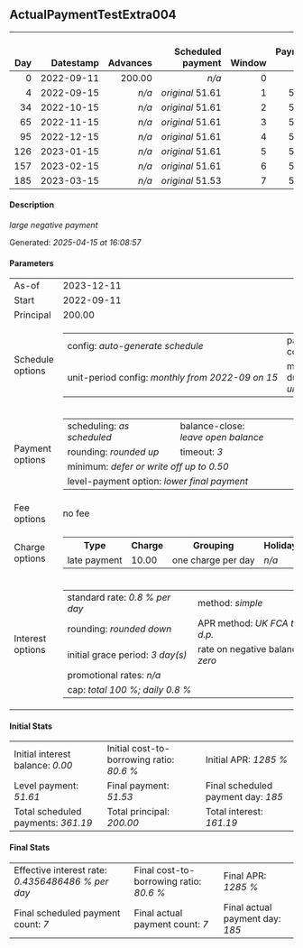 <h2>ActualPaymentTestExtra004</h2><table><thead style="vertical-align: bottom;"><th style="text-align: right;">Day</th><th style="text-align: right;">Datestamp</th><th style="text-align: right;">Advances</th><th style="text-align: right;">Scheduled payment</th><th style="text-align: right;">Window</th><th style="text-align: right;">Payment due</th><th style="text-align: right;">Actual payments</th><th style="text-align: right;">Generated payment</th><th style="text-align: right;">Net effect</th><th style="text-align: right;">Payment status</th><th style="text-align: right;">Balance status</th><th style="text-align: right;">Simple interest</th><th style="text-align: right;">New interest</th><th style="text-align: right;">New charges</th><th style="text-align: right;">Principal portion</th><th style="text-align: right;">Fee portion</th><th style="text-align: right;">Interest portion</th><th style="text-align: right;">Charges portion</th><th style="text-align: right;">Fee refund</th><th style="text-align: right;">Principal balance</th><th style="text-align: right;">Fee balance</th><th style="text-align: right;">Interest balance</th><th style="text-align: right;">Charges balance</th><th style="text-align: right;">Settlement figure</th><th style="text-align: right;">Fee refund if&nbsp;settled</th></thead><tr style="text-align: right;"><td class="ci00">0</td><td class="ci01" style="white-space: nowrap;">2022-09-11</td><td class="ci02">200.00</td><td class="ci03" style="white-space: nowrap;"><i>n/a<i></td><td class="ci04">0</td><td class="ci05">0.00</td><td class="ci06"><i>n/a</i></td><td class="ci07"><i>n/a</i></td><td class="ci08">0.00</td><td class="ci09"><i>none&nbsp;scheduled</i></td><td class="ci10">open</td><td class="ci13">0.0000</td><td class="ci14">0.0000</td><td class="ci15"><i>n/a</i></td><td class="ci16">0.00</td><td class="ci17">0.00</td><td class="ci18">0.00</td><td class="ci19">0.00</td><td class="ci20">0.00</td><td class="ci21">200.00</td><td class="ci22">0.00</td><td class="ci23">0.0000</td><td class="ci24">0.00</td><td class="ci25">200.00</td><td class="ci26">0.00</td></tr><tr style="text-align: right;"><td class="ci00">4</td><td class="ci01" style="white-space: nowrap;">2022-09-15</td><td class="ci02"><i>n/a</i></td><td class="ci03" style="white-space: nowrap;"><i>original</i> 51.61</td><td class="ci04">1</td><td class="ci05">51.61</td><td class="ci06"><i>confirmed</i>&nbsp;51.61</td><td class="ci07"><i>n/a</i></td><td class="ci08">51.61</td><td class="ci09"><i>payment&nbsp;made</i></td><td class="ci10">open</td><td class="ci13">6.4000</td><td class="ci14">6.4000</td><td class="ci15"><i>n/a</i></td><td class="ci16">45.21</td><td class="ci17">0.00</td><td class="ci18">6.40</td><td class="ci19">0.00</td><td class="ci20">0.00</td><td class="ci21">154.79</td><td class="ci22">0.00</td><td class="ci23">0.0000</td><td class="ci24">0.00</td><td class="ci25">154.79</td><td class="ci26">0.00</td></tr><tr style="text-align: right;"><td class="ci00">34</td><td class="ci01" style="white-space: nowrap;">2022-10-15</td><td class="ci02"><i>n/a</i></td><td class="ci03" style="white-space: nowrap;"><i>original</i> 51.61</td><td class="ci04">2</td><td class="ci05">51.61</td><td class="ci06"><i>confirmed</i>&nbsp;51.61</td><td class="ci07"><i>n/a</i></td><td class="ci08">51.61</td><td class="ci09"><i>payment&nbsp;made</i></td><td class="ci10">open</td><td class="ci13">37.1496</td><td class="ci14">37.1496</td><td class="ci15"><i>n/a</i></td><td class="ci16">14.47</td><td class="ci17">0.00</td><td class="ci18">37.14</td><td class="ci19">0.00</td><td class="ci20">0.00</td><td class="ci21">140.32</td><td class="ci22">0.00</td><td class="ci23">0.0000</td><td class="ci24">0.00</td><td class="ci25">140.32</td><td class="ci26">0.00</td></tr><tr style="text-align: right;"><td class="ci00">65</td><td class="ci01" style="white-space: nowrap;">2022-11-15</td><td class="ci02"><i>n/a</i></td><td class="ci03" style="white-space: nowrap;"><i>original</i> 51.61</td><td class="ci04">3</td><td class="ci05">51.61</td><td class="ci06"><i>confirmed</i>&nbsp;51.61</td><td class="ci07"><i>n/a</i></td><td class="ci08">51.61</td><td class="ci09"><i>payment&nbsp;made</i></td><td class="ci10">open</td><td class="ci13">34.7994</td><td class="ci14">34.7994</td><td class="ci15"><i>n/a</i></td><td class="ci16">16.82</td><td class="ci17">0.00</td><td class="ci18">34.79</td><td class="ci19">0.00</td><td class="ci20">0.00</td><td class="ci21">123.50</td><td class="ci22">0.00</td><td class="ci23">0.0000</td><td class="ci24">0.00</td><td class="ci25">123.50</td><td class="ci26">0.00</td></tr><tr style="text-align: right;"><td class="ci00">95</td><td class="ci01" style="white-space: nowrap;">2022-12-15</td><td class="ci02"><i>n/a</i></td><td class="ci03" style="white-space: nowrap;"><i>original</i> 51.61</td><td class="ci04">4</td><td class="ci05">51.61</td><td class="ci06"><i>confirmed</i>&nbsp;51.61</td><td class="ci07"><i>n/a</i></td><td class="ci08">51.61</td><td class="ci09"><i>payment&nbsp;made</i></td><td class="ci10">open</td><td class="ci13">29.6400</td><td class="ci14">29.6400</td><td class="ci15"><i>n/a</i></td><td class="ci16">21.97</td><td class="ci17">0.00</td><td class="ci18">29.64</td><td class="ci19">0.00</td><td class="ci20">0.00</td><td class="ci21">101.53</td><td class="ci22">0.00</td><td class="ci23">0.0000</td><td class="ci24">0.00</td><td class="ci25">101.53</td><td class="ci26">0.00</td></tr><tr style="text-align: right;"><td class="ci00">126</td><td class="ci01" style="white-space: nowrap;">2023-01-15</td><td class="ci02"><i>n/a</i></td><td class="ci03" style="white-space: nowrap;"><i>original</i> 51.61</td><td class="ci04">5</td><td class="ci05">51.61</td><td class="ci06"><i>confirmed</i>&nbsp;51.61</td><td class="ci07"><i>n/a</i></td><td class="ci08">51.61</td><td class="ci09"><i>payment&nbsp;made</i></td><td class="ci10">open</td><td class="ci13">25.1794</td><td class="ci14">25.1794</td><td class="ci15"><i>n/a</i></td><td class="ci16">26.44</td><td class="ci17">0.00</td><td class="ci18">25.17</td><td class="ci19">0.00</td><td class="ci20">0.00</td><td class="ci21">75.09</td><td class="ci22">0.00</td><td class="ci23">0.0000</td><td class="ci24">0.00</td><td class="ci25">75.09</td><td class="ci26">0.00</td></tr><tr style="text-align: right;"><td class="ci00">157</td><td class="ci01" style="white-space: nowrap;">2023-02-15</td><td class="ci02"><i>n/a</i></td><td class="ci03" style="white-space: nowrap;"><i>original</i> 51.61</td><td class="ci04">6</td><td class="ci05">51.61</td><td class="ci06"><i>confirmed</i>&nbsp;51.61</td><td class="ci07"><i>n/a</i></td><td class="ci08">51.61</td><td class="ci09"><i>payment&nbsp;made</i></td><td class="ci10">open</td><td class="ci13">18.6223</td><td class="ci14">18.6223</td><td class="ci15"><i>n/a</i></td><td class="ci16">32.99</td><td class="ci17">0.00</td><td class="ci18">18.62</td><td class="ci19">0.00</td><td class="ci20">0.00</td><td class="ci21">42.10</td><td class="ci22">0.00</td><td class="ci23">0.0000</td><td class="ci24">0.00</td><td class="ci25">42.10</td><td class="ci26">0.00</td></tr><tr style="text-align: right;"><td class="ci00">185</td><td class="ci01" style="white-space: nowrap;">2023-03-15</td><td class="ci02"><i>n/a</i></td><td class="ci03" style="white-space: nowrap;"><i>original</i> 51.53</td><td class="ci04">7</td><td class="ci05">51.53</td><td class="ci06"><i>confirmed</i>&nbsp;51.53</td><td class="ci07"><i>n/a</i></td><td class="ci08">51.53</td><td class="ci09"><i>payment&nbsp;made</i></td><td class="ci10">closed</td><td class="ci13">9.4304</td><td class="ci14">9.4304</td><td class="ci15"><i>n/a</i></td><td class="ci16">42.10</td><td class="ci17">0.00</td><td class="ci18">9.43</td><td class="ci19">0.00</td><td class="ci20">0.00</td><td class="ci21">0.00</td><td class="ci22">0.00</td><td class="ci23">0.0000</td><td class="ci24">0.00</td><td class="ci25">0.00</td><td class="ci26">0.00</td></tr></table><p><h4>Description</h4><i>large negative payment</i></p><p>Generated: <i>2025-04-15 at 16:08:57</i></p><h4>Parameters</h4><table><tr><td>As-of</td><td>2023-12-11</td></tr><tr><td>Start</td><td>2022-09-11</td></tr><tr><td>Principal</td><td>200.00</td></tr><tr><td>Schedule options</td><td><table><tr><td>config: <i>auto-generate schedule</i></td><td>payment count: <i>7</i></td></tr><tr><td style="white-space: nowrap;">unit-period config: <i>monthly from 2022-09 on 15</i></td><td>max duration: <i>unlimited</i></td></tr></table></td></tr><tr><td>Payment options</td><td><table><tr><td>scheduling: <i>as scheduled</i></td><td>balance-close: <i>leave&nbsp;open&nbsp;balance</i></td></tr><tr><td>rounding: <i>rounded up</i></td><td>timeout: <i>3</i></td></tr><tr><td colspan='2'>minimum: <i>defer&nbsp;or&nbsp;write&nbsp;off&nbsp;up&nbsp;to&nbsp;0.50</i></td></tr><tr><td colspan='2'>level-payment option: <i>lower&nbsp;final&nbsp;payment</i></td></tr></table></td></tr><tr><td>Fee options</td><td>no fee</td></tr><tr><td>Charge options</td><td><table><tr><th>Type</th><th>Charge</th><th>Grouping</th><th>Holidays</th></tr><tr><td>late payment</td><td>10.00</td><td>one charge per day</td><td><i>n/a</i></td></tr></table></td></tr><tr><td>Interest options</td><td><table><tr><td>standard rate: <i>0.8 % per day</i></td><td>method: <i>simple</i></td></tr><tr><td>rounding: <i>rounded down</i></td><td>APR method: <i>UK FCA to 1 d.p.</i></td></tr><tr><td>initial grace period: <i>3 day(s)</i></td><td>rate on negative balance: <i>zero</i></td></tr><tr><td colspan="2">promotional rates: <i><i>n/a</i></i></td></tr><tr><td colspan="2">cap: <i>total 100 %; daily 0.8 %</td></tr></table></td></tr></table><h4>Initial Stats</h4><table><tr><td>Initial interest balance: <i>0.00</i></td><td>Initial cost-to-borrowing ratio: <i>80.6 %</i></td><td>Initial APR: <i>1285 %</i></td></tr><tr><td>Level payment: <i>51.61</i></td><td>Final payment: <i>51.53</i></td><td>Final scheduled payment day: <i>185</i></td></tr><tr><td>Total scheduled payments: <i>361.19</i></td><td>Total principal: <i>200.00</i></td><td>Total interest: <i>161.19</i></td></tr></table><h4>Final Stats</h4><table><tr><td>Effective interest rate: <i>0.4356486486 % per day</i></td><td>Final cost-to-borrowing ratio: <i>80.6 %</i></td><td>Final APR: <i>1285 %</i></td></tr><tr><td>Final scheduled payment count: <i>7</i></td><td>Final actual payment count: <i>7</i></td><td>Final actual payment day: <i>185</i></td></tr></table>